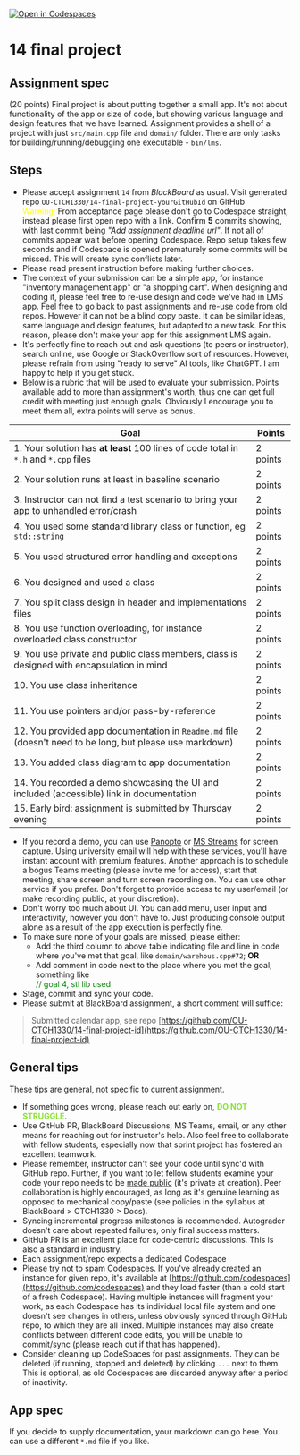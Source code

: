 [![Open in Codespaces](https://classroom.github.com/assets/launch-codespace-7f7980b617ed060a017424585567c406b6ee15c891e84e1186181d67ecf80aa0.svg)](https://classroom.github.com/open-in-codespaces?assignment_repo_id=11087300)
# 14 final project

## Assignment spec

(20 points) Final project is about putting together a small app. It's not about functionality of the app or size of code, but showing various language and design features that we have learned. Assignment provides a shell of a project with just `src/main.cpp` file and `domain/` folder. There are only tasks for building/running/debugging one executable - `bin/lms`.

## Steps

- Please accept assignment `14` from *BlackBoard* as usual. Visit generated repo `OU-CTCH1330/14-final-project-yourGitHubId` on GitHub
<br /><span style='color: yellow'>Warning:</span> From acceptance page please don't go to Codespace straight, instead please first open repo with a link. Confirm **5** commits showing, with last commit being _"Add assignment deadline url"_. If not all of commits appear wait before opening Codespace. Repo setup takes few seconds and if Codespace is opened prematurely some commits will be missed. This will create sync conflicts later. 
- Please read present instruction before making further choices. 
- The context of your submission can be a simple app, for instance "inventory management app" or "a shopping cart". When designing and coding it, please feel free to re-use design and code we've had in LMS app. Feel free to go back to past assignments and re-use code from old repos. However it can not be a blind copy paste. It can be similar ideas, same language and design features, but adapted to a new task. For this reason, please don't make your app for this assignment LMS again. 
- It's perfectly fine to reach out and ask questions (to peers or instructor), search online, use Google or StackOverflow sort of resources. However, please refrain from using "ready to serve" AI tools, like ChatGPT. I am happy to help if you get stuck.
- Below is a rubric that will be used to evaluate your submission. Points available add to more than assignment's worth, thus one can get full credit with meeting just enough goals. Obviously I encourage you to meet them all, extra points will serve as bonus. 

| Goal | Points |
| -- | -- |
| 1. Your solution has **at least** 100 lines of code total  in `*.h` and `*.cpp` files | 2 points |
| 2. Your solution runs at least in baseline scenario | 2 points |
| 3. Instructor can not find a test scenario to bring your app to unhandled error/crash | 2 points || 3. You used structured code, with various tasks logically structured in properly names functions | 2 points |
| 4. You used some standard library class or function, eg `std::string` | 2 points |
| 5. You used structured error handling and exceptions | 2 points |
| 6. You designed and used a class | 2 points |
| 7. You split class design in header and implementations files | 2 points |
| 8. You use function overloading, for instance overloaded class constructor | 2 points |
| 9. You use private and public class members, class is designed with encapsulation in mind | 2 points |
| 10. You use class inheritance | 2 points |
| 11. You use pointers and/or pass-by-reference | 2 points | 
| 12. You provided app documentation in `Readme.md` file (doesn't need to be long, but please use markdown) | 2 points |
| 13. You added class diagram to app documentation | 2 points | 
| 14. You recorded a demo showcasing the UI and included (accessible) link in documentation | 2 points |
| 15. Early bird: assignment is submitted by Thursday evening | 2 points |

- If you record a demo, you can use [Panopto](https://www.panopto.com/) or [MS Streams](https://www.microsoft365.com) for screen capture. Using university email will help with these services, you'll have instant account with premium features. Another approach is to schedule a bogus Teams meeting (please invite me for access), start that meeting, share screen and turn screen recording on. You can use other service if you prefer. Don't forget to provide access to my user/email (or make recording public, at your discretion).
- Don't worry too much about UI. You can add menu, user input and interactivity, however you don't have to. Just producing console output alone as a result of the app execution is perfectly fine.
- To make sure none of your goals are missed, please either:
    - Add the third column to above table indicating file and line in code where you've met that goal, like `domain/warehous.cpp#72`; **OR**
    - Add comment in code next to the place where you met the goal, something like <br /><span style='color: green'>// goal 4, stl lib used</span>
- Stage, commit and sync your code. 
- Please submit at BlackBoard assignment, a short comment will suffice: 
> Submitted calendar app, see repo [https://github.com/OU-CTCH1330/14-final-project-id](https://github.com/OU-CTCH1330/14-final-project-id)

## General tips 

These tips are general, not specific to current assignment.

- If something goes wrong, please reach out early on, <span style='color: #8ae234'>**DO NOT STRUGGLE**</span>. 
- Use GitHub PR, BlackBoard Discussions, MS Teams, email, or any other means for reaching out for instructor's help. Also feel free to collaborate with fellow students, especially now that sprint project has fostered an excellent teamwork. 
- Please remember, instructor can't see your code until sync'd with GitHub repo. Further, if you want to let fellow students examine your code your repo needs to be [made public](https://docs.github.com/en/repositories/managing-your-repositorys-settings-and-features/managing-repository-settings/setting-repository-visibility#changing-a-repositorys-visibility) (it's private at creation). Peer collaboration is highly encouraged, as long as it's genuine learning as opposed to mechanical copy/paste (see policies in the syllabus at BlackBoard > CTCH1330 > Docs).
- Syncing incremental progress milestones is recommended. Autograder doesn't care about repeated failures, only final success matters. 
- GitHub PR is an excellent place for code-centric discussions. This is also a standard in industry.
- Each assignment/repo expects a dedicated Codespace
- Please try not to spam Codespaces. If you've already created an instance for given repo, it's available at  [https://github.com/codespaces](https://github.com/codespaces) and they load faster (than a cold start of a fresh Codespace). Having multiple instances will fragment your work, as each Codespace has its individual local file system and one doesn't see changes in others, unless obviously synced through GitHub repo, to which they are all linked. Multiple instances may also create conflicts between different code edits, you will be unable to commit/sync (please reach out if that has happened).
- Consider cleaning up CodeSpaces for past assignments. They can be deleted (if running, stopped and deleted) by clicking `...` next to them. This is optional, as old Codespaces are discarded anyway after a period of inactivity.  

## App spec

If you decide to supply documentation, your markdown can go here. You can use a different `*.md` file if you like. 